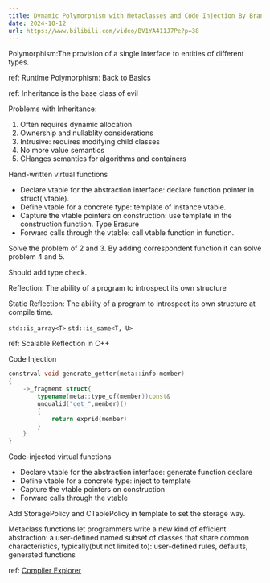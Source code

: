 ```yaml
---
title: Dynamic Polymorphism with Metaclasses and Code Injection By Brand
date: 2024-10-12
url: https://www.bilibili.com/video/BV1YA411J7Pe?p=38
---
```


Polymorphism:The provision of a single interface to entities of different types.

ref: Runtime Polymorphism: Back to Basics

ref: Inheritance is the base class of evil

Problems with Inheritance:

1. Often requires dynamic allocation
2. Ownership and nullablity considerations
3. Intrusive: requires modifying child classes
4. No more value semantics
5. CHanges semantics for algorithms and containers

Hand-written virtual functions

- Declare vtable for the abstraction interface: declare function pointer in struct( vtable).
- Define vtable for a concrete type: template of instance vtable.
- Capture the vtable pointers on construction: use template in the construction function. Type Erasure
- Forward calls through the vtable: call vtable function in function.

Solve the problem of 2 and 3. By adding correspondent function it can solve problem 4 and 5.

Should add type check.

Reflection: The ability of a program to introspect its own structure

Static Reflection: The ability of a program to introspect its own structure at compile time.

`std::is_array<T>` `std::is_same<T, U>`

ref: Scalable Reflection in C++

Code Injection

```cpp
constrval void generate_getter(meta::info member)
{
    ->_fragment struct{
        typename(meta::type_of(member))const&
        unqualid("get_",member)()
        {
            return exprid(member)
        }
    }
}
```

Code-injected virtual functions

- Declare vtable for the abstraction interface: generate function declare
- Define vtable for a concrete type: inject to template
- Capture the vtable pointers on construction
- Forward calls through the vtable

Add StoragePolicy and CTablePolicy in template to set the storage way.

Metaclass functions let programmers write a new kind of efficient abstraction: a user-defined named subset of classes that share common characteristics, typically(but not limited to): user-defined rules, defaults, generated functions

ref: [Compiler Explorer](https://cppx.godbolt.org)
